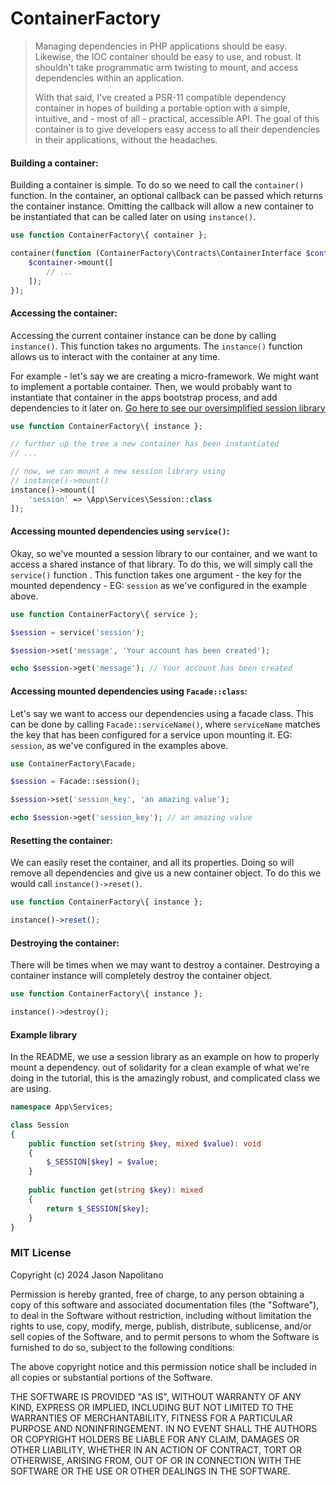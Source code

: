 # ContainerFactory
> Managing dependencies in PHP applications should be easy. Likewise, the IOC container should
> be easy to use, and robust. It shouldn't take programmatic arm twisting to mount, and access
> dependencies within an application. 
> 
> With that said, I've created a PSR-11 compatible dependency container in hopes of building a
> portable option with a simple, intuitive, and - most of all - practical, accessible API. The
> goal of this container is to give developers easy access to all their dependencies in their
> applications, without the headaches.

#### Building a container:
Building a container is simple. To do so we need to call the `container()` function. In 
the container, an optional callback can be passed which returns the container instance. 
Omitting the callback will allow a new container to be instantiated
that can be called later on using `instance()`.
```php
use function ContainerFactory\{ container };

container(function (ContainerFactory\Contracts\ContainerInterface $container) { 
    $container->mount([
        // ...
    ]);
});
```

#### Accessing the container:
Accessing the current container instance can be done by calling `instance()`. This function 
takes no arguments. The `instance()` function allows us to interact with the container at 
any time.

For example - let's say we are creating a micro-framework. We might want to implement a 
portable container. Then, we would probably want to instantiate that container in the 
apps bootstrap process, and add dependencies to it later on. [Go here to see 
our oversimplified session library](#example-library)
```php
use function ContainerFactory\{ instance };

// further up the tree a new container has been instantiated
// ...

// now, we can mount a new session library using
// instance()->mount()
instance()->mount([
    'session' => \App\Services\Session::class
]);
```

#### Accessing mounted dependencies using `service()`:
Okay, so we've mounted a session library to our container, and we want to access a shared 
instance of that library. To do this, we will simply call the `service()` function . This 
function takes one argument - the key for the mounted dependency - EG: `session` as we've 
configured in the example above.
```php
use function ContainerFactory\{ service };

$session = service('session');

$session->set('message', 'Your account has been created');

echo $session->get('message'); // Your account has been created
```

#### Accessing mounted dependencies using `Facade::class`:
Let's say we want to access our dependencies using a facade class. This
can be done by calling `Facade::serviceName()`, where `serviceName` matches
the key that has been configured for a service upon mounting it. EG: `session`,
as we've configured in the examples above.

```php
use ContainerFactory\Facade;

$session = Facade::session();

$session->set('session_key', 'an amazing value');

echo $session->get('session_key'); // an amazing value

```

#### Resetting the container:
We can easily reset the container, and all its properties. Doing
so will remove all dependencies and give us a new container object.
To do this we would call `instance()->reset()`.
```php
use function ContainerFactory\{ instance };

instance()->reset();
```

#### Destroying the container:
There will be times when we may want to destroy a container.
Destroying a container instance will completely destroy the
container object.
```php
use function ContainerFactory\{ instance };

instance()->destroy();
```

#### Example library
In the README, we use a session library as an example on how to properly
mount a dependency. out of solidarity for a clean example of what we're
doing in the tutorial, this is the amazingly robust, and complicated class
we are using.
```php
namespace App\Services;

class Session
{
    public function set(string $key, mixed $value): void
    {
        $_SESSION[$key] = $value;
    }
    
    public function get(string $key): mixed
    {
        return $_SESSION[$key];
    }
}
```



### MIT License

Copyright (c) 2024 Jason Napolitano

Permission is hereby granted, free of charge, to any person obtaining a copy
of this software and associated documentation files (the "Software"), to deal
in the Software without restriction, including without limitation the rights
to use, copy, modify, merge, publish, distribute, sublicense, and/or sell
copies of the Software, and to permit persons to whom the Software is
furnished to do so, subject to the following conditions:

The above copyright notice and this permission notice shall be included in all
copies or substantial portions of the Software.

THE SOFTWARE IS PROVIDED "AS IS", WITHOUT WARRANTY OF ANY KIND, EXPRESS OR
IMPLIED, INCLUDING BUT NOT LIMITED TO THE WARRANTIES OF MERCHANTABILITY,
FITNESS FOR A PARTICULAR PURPOSE AND NONINFRINGEMENT. IN NO EVENT SHALL THE
AUTHORS OR COPYRIGHT HOLDERS BE LIABLE FOR ANY CLAIM, DAMAGES OR OTHER
LIABILITY, WHETHER IN AN ACTION OF CONTRACT, TORT OR OTHERWISE, ARISING FROM,
OUT OF OR IN CONNECTION WITH THE SOFTWARE OR THE USE OR OTHER DEALINGS IN THE
SOFTWARE.

